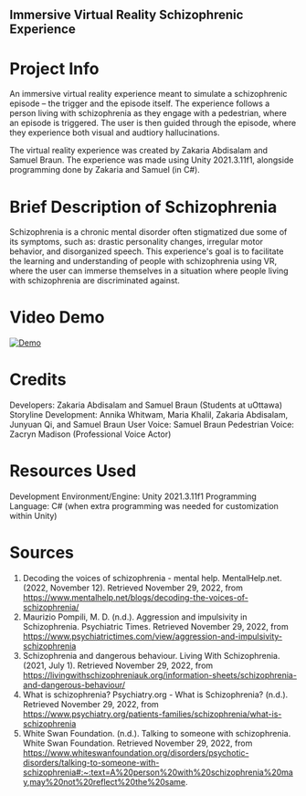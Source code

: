 ## Immersive Virtual Reality Schizophrenic Experience

# Project Info

An immersive virtual reality experience meant to simulate a schizophrenic episode – the trigger and the episode itself. The experience follows a person living with schizophrenia as they engage with a pedestrian, where an episode is triggered. The user is then guided through the episode, where they experience both visual and audtiory hallucinations.

The virtual reality experience was created by Zakaria Abdisalam and Samuel Braun. The experience was made using Unity 2021.3.11f1, alongside programming done by Zakaria and Samuel (in C#).

# Brief Description of Schizophrenia

Schizophrenia is a chronic mental disorder often stigmatized due some of its symptoms, such as: drastic personality changes, irregular motor behavior, and disorganized speech. This experience's goal is to facilitate the learning and understanding of people with schizophrenia using VR, where the user can immerse themselves in a situation where people living with schizophrenia are discriminated against.

# Video Demo

[![Demo](https://play-lh.googleusercontent.com/vA4tG0v4aasE7oIvRIvTkOYTwom07DfqHdUPr6k7jmrDwy_qA_SonqZkw6KX0OXKAdk)](https://www.youtube.com/watch?v=aa57aOhCcHU&ab_channel=SamuelB)

# Credits

Developers: Zakaria Abdisalam and Samuel Braun (Students at uOttawa)
Storyline Development: Annika Whitwam, Maria Khalil, Zakaria Abdisalam, Junyuan Qi, and Samuel Braun
User Voice: Samuel Braun
Pedestrian Voice: Zacryn Madison (Professional Voice Actor)

# Resources Used

Development Environment/Engine: Unity 2021.3.11f1
Programming Language: C# (when extra programming was needed for customization within Unity)

# Sources

1. Decoding the voices of schizophrenia - mental help. MentalHelp.net. (2022, November 12). Retrieved November 29, 2022, from https://www.mentalhelp.net/blogs/decoding-the-voices-of-schizophrenia/ 
2. Maurizio Pompili, M. D. (n.d.). Aggression and impulsivity in Schizophrenia. Psychiatric Times. Retrieved November 29, 2022, from https://www.psychiatrictimes.com/view/aggression-and-impulsivity-schizophrenia 
3. Schizophrenia and dangerous behaviour. Living With Schizophrenia. (2021, July 1). Retrieved November 29, 2022, from https://livingwithschizophreniauk.org/information-sheets/schizophrenia-and-dangerous-behaviour/ 
4. What is schizophrenia? Psychiatry.org - What is Schizophrenia? (n.d.). Retrieved November 29, 2022, from https://www.psychiatry.org/patients-families/schizophrenia/what-is-schizophrenia 
5. White Swan Foundation. (n.d.). Talking to someone with schizophrenia. White Swan Foundation. Retrieved November 29, 2022, from https://www.whiteswanfoundation.org/disorders/psychotic-disorders/talking-to-someone-with-schizophrenia#:~:text=A%20person%20with%20schizophrenia%20may,may%20not%20reflect%20the%20same. 